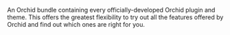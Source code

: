 ---
---

An Orchid bundle containing every officially-developed Orchid plugin and theme. This offers the greatest flexibility to 
try out all the features offered by Orchid and find out which ones are right for you. 